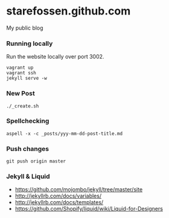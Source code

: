 starefossen.github.com
======================

My public blog

### Running locally

Run the website locally over port 3002.

```shell
vagrant up
vagrant ssh
jekyll serve -w
```

### New Post

```shell
./_create.sh
```

### Spellchecking

```shell
aspell -x -c _posts/yyy-mm-dd-post-title.md
```

### Push changes

```shell
git push origin master
```

### Jekyll & Liquid

* https://github.com/mojombo/jekyll/tree/master/site
* http://jekyllrb.com/docs/variables/
* http://jekyllrb.com/docs/templates/
* https://github.com/Shopify/liquid/wiki/Liquid-for-Designers

